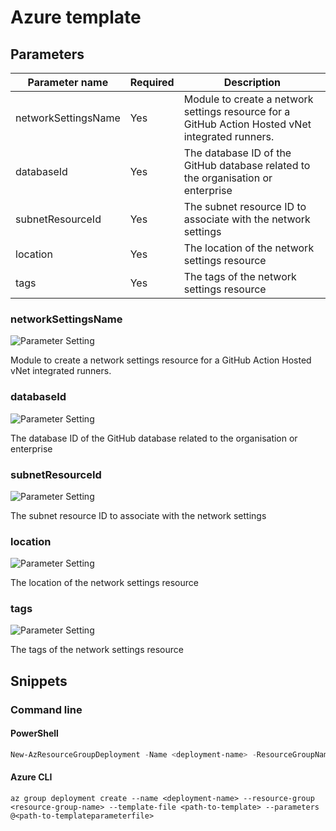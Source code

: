 # Azure template

## Parameters

Parameter name | Required | Description
-------------- | -------- | -----------
networkSettingsName | Yes      | Module to create a network settings resource for a GitHub Action Hosted vNet integrated runners.
databaseId     | Yes      | The database ID of the GitHub database related to the organisation or enterprise
subnetResourceId | Yes      | The subnet resource ID to associate with the network settings
location       | Yes      | The location of the network settings resource
tags           | Yes      | The tags of the network settings resource

### networkSettingsName

![Parameter Setting](https://img.shields.io/badge/parameter-required-orange?style=flat-square)

Module to create a network settings resource for a GitHub Action Hosted vNet integrated runners.

### databaseId

![Parameter Setting](https://img.shields.io/badge/parameter-required-orange?style=flat-square)

The database ID of the GitHub database related to the organisation or enterprise

### subnetResourceId

![Parameter Setting](https://img.shields.io/badge/parameter-required-orange?style=flat-square)

The subnet resource ID to associate with the network settings

### location

![Parameter Setting](https://img.shields.io/badge/parameter-required-orange?style=flat-square)

The location of the network settings resource

### tags

![Parameter Setting](https://img.shields.io/badge/parameter-required-orange?style=flat-square)

The tags of the network settings resource

## Snippets

### Command line

#### PowerShell

```powershell
New-AzResourceGroupDeployment -Name <deployment-name> -ResourceGroupName <resource-group-name> -TemplateFile <path-to-template> -TemplateParameterFile <path-to-templateparameter>
```

#### Azure CLI

```text
az group deployment create --name <deployment-name> --resource-group <resource-group-name> --template-file <path-to-template> --parameters @<path-to-templateparameterfile>
```
